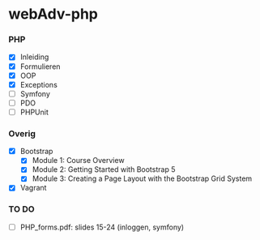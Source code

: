 # webAdv-php
### PHP
- [x]  Inleiding
- [x]  Formulieren
- [x]  OOP
- [x]  Exceptions
- [ ]  Symfony
- [ ]  PDO
- [ ]  PHPUnit

### Overig
- [x] Bootstrap
  - [x] Module 1: Course Overview	
  - [x] Module 2: Getting Started with Bootstrap 5	
  - [x] Module 3: Creating a Page Layout with the Bootstrap Grid System
- [x] Vagrant

### TO DO
- [ ] PHP_forms.pdf: slides 15-24 (inloggen, symfony)
